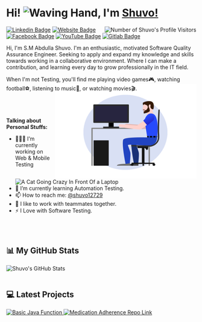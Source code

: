 
# Hi! <img src="https://github.com/shuvo12729/shuvo12729/blob/main/images/wave.gif" alt="Waving Hand" width="40">, I'm [Shuvo!](https://shuvo12729.github.io)



<img src="https://visitor-badge.laobi.icu/badge?page_id=shuvo12729.shuvo12729" alt="Number of Shuvo's Profile Visitors" align="right" />




<!--Website -->

[![Linkedin Badge](https://img.shields.io/badge/-LinkedIn-0e76a8?style=flat-square&logo=Linkedin&logoColor=white)](https://linkedin.com/in/shuvo12729)
[![Website Badge](https://img.shields.io/badge/Website-3b5998?style=flat-square&logo=google-chrome&logoColor=white)](https://shuvo12729.github.io)
[![Facebook Badge](https://img.shields.io/badge/-Facebook-00acee?style=flat-square&logo=Facebook&logoColor=white)](https://facebook.com/shuvo12729)
[![YouTube Badge](https://img.shields.io/badge/-YouTube-e4405f?style=flat-square&logo=Youtube&logoColor=white)](https://youtube.com/shuvo12729/)
[![Gitlab Badge](https://img.shields.io/badge/-Gitlab-e4405f?style=flat-square&logo=Gitlab&logoColor=white)](https://gitlab.com/shuvo12729/)





<p align="left">
Hi, I'm S.M Abdulla Shuvo. I'm an enthusiastic, motivated Software Quality Assurance Engineer. Seeking to apply and expand my knowledge
and skills towards working in a collaborative environment. Where I can make a contribution, and learning every day
to grow professionally in the IT field.
</p>
<p align="left">
When I'm not Testing, you'll find me playing video games🎮, watching football⚽, listening to music🎼, or watching movies🎬.
</p>

<img src="https://github.com/shuvo12729/shuvo/blob/main/images/developper.gif" alt="A Tester Sitting In Front Of a Computer" style="margin-top:-40px" align="right" width="375" height="250" />

<br/>
<br/>

**Talking about Personal Stuffs:**

<div align="left">

- 👨🏽‍💻  I’m currently working on Web & Mobile Testing <img src="https://media.giphy.com/media/WUlplcMpOCEmTGBtBW/giphy.gif" alt="A Cat Going Crazy In Front Of a Laptop" width="40">
- 📝  I’m currently learning Automation Testing.
- 📫  How to reach me: [@shuvo12729](https://www.linkedin.com/in/shuvo12729/)
- 👯  I like to work with teammates together.
- ⚡  I Love with Software Testing.

</div>

<br/>
<br/>



## 📊 My GitHub Stats

<div align="left">
  <img alt="Shuvo's GitHub Stats" src="https://github-readme-stats.vercel.app/api?username=shuvo12729&count_private=true&show_icons=true" />
  
</div>

<br/>

## 💻 Latest Projects

<div align="left">
  <a href="https://github.com/shuvo12729/Basic_Java.git">
    <img alt="Basic Java Function" src="https://github-readme-stats.vercel.app/api/pin/?username=shuvo12729&repo=basic_java" />
  </a>
  
  <a href="https://github.com/shuvo12729/Medication-Adhearence.git">
    <img alt="Medication Adherence Repo Link" src="https://github-readme-stats.vercel.app/api/pin/?username=shuvo12729&repo=Medication-Adhearence" />
  </a>
</div>

